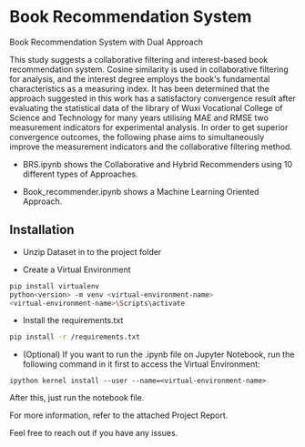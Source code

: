 # Book Recommendation System
Book Recommendation System with Dual Approach

This study suggests a collaborative filtering and interest-based book recommendation
system. Cosine similarity is used in collaborative filtering for analysis, and the interest degree
employs the book's fundamental characteristics as a measuring index. It has been determined
that the approach suggested in this work has a satisfactory convergence result after evaluating
the statistical data of the library of Wuxi Vocational College of Science and Technology for
many years utilising MAE and RMSE two measurement indicators for experimental analysis.
In order to get superior convergence outcomes, the following phase aims to simultaneously
improve the measurement indicators and the collaborative filtering method.

 * BRS.ipynb shows the Collaborative and Hybrid Recommenders using 10 different types of Approaches.


* Book_recommender.ipynb shows a Machine Learning Oriented Approach.

## Installation

* Unzip Dataset in to the project folder



* Create a Virtual Environment
```bash
pip install virtualenv
python<version> -m venv <virtual-environment-name>
<virtual-environment-name>\Scripts\activate

```
* Install the requirements.txt

```bash
pip install -r /requirements.txt
```
* (Optional) If you want to run the .ipynb file on Jupyter Notebook, run the following command in it first to access the Virtual Environment:

```
ipython kernel install --user --name=<virtual-environment-name>
```

After this, just run the notebook file. 

For more information, refer to the attached Project Report.

Feel free to reach out if you have any issues.
